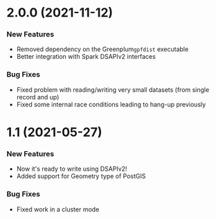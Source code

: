 # 2.0.0 (2021-11-12)

### New Features
* Removed dependency on the Greenplum`gpfdist` executable
* Better integration with Spark DSAPIv2 interfaces

### Bug Fixes
* Fixed problem with reading/writing very small datasets (from single record and up)
* Fixed some internal race conditions leading to hang-up previously

# 1.1 (2021-05-27)

### New Features
* Now it's ready to write using DSAPIv2!
* Added support for Geometry type of PostGIS

### Bug Fixes
* Fixed work in a cluster mode
